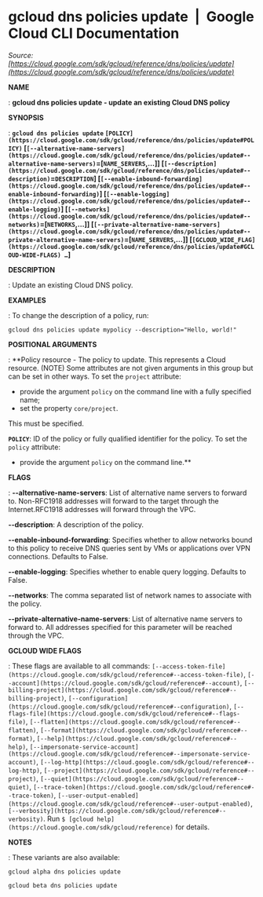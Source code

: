 # gcloud dns policies update  |  Google Cloud CLI Documentation

*Source: [https://cloud.google.com/sdk/gcloud/reference/dns/policies/update](https://cloud.google.com/sdk/gcloud/reference/dns/policies/update)*

**NAME**

: **gcloud dns policies update - update an existing Cloud DNS policy**

**SYNOPSIS**

: **`gcloud dns policies update` `[POLICY](https://cloud.google.com/sdk/gcloud/reference/dns/policies/update#POLICY)` [`[--alternative-name-servers](https://cloud.google.com/sdk/gcloud/reference/dns/policies/update#--alternative-name-servers)`=[`NAME_SERVERS`,…]] [`[--description](https://cloud.google.com/sdk/gcloud/reference/dns/policies/update#--description)`=`DESCRIPTION`] [`[--enable-inbound-forwarding](https://cloud.google.com/sdk/gcloud/reference/dns/policies/update#--enable-inbound-forwarding)`] [`[--enable-logging](https://cloud.google.com/sdk/gcloud/reference/dns/policies/update#--enable-logging)`] [`[--networks](https://cloud.google.com/sdk/gcloud/reference/dns/policies/update#--networks)`=[`NETWORKS`,…]] [`[--private-alternative-name-servers](https://cloud.google.com/sdk/gcloud/reference/dns/policies/update#--private-alternative-name-servers)`=[`NAME_SERVERS`,…]] [`[GCLOUD_WIDE_FLAG](https://cloud.google.com/sdk/gcloud/reference/dns/policies/update#GCLOUD-WIDE-FLAGS) …`]**

**DESCRIPTION**

: Update an existing Cloud DNS policy.

**EXAMPLES**

: To change the description of a policy, run:

```
gcloud dns policies update mypolicy --description="Hello, world!"
```

**POSITIONAL ARGUMENTS**

: **Policy resource - The policy to update. This represents a Cloud resource. (NOTE)
Some attributes are not given arguments in this group but can be set in other
ways.
To set the `project` attribute:

- provide the argument `policy` on the command line with a fully
specified name;
- set the property `core/project`.

This must be specified.

**`POLICY`**:
ID of the policy or fully qualified identifier for the policy.
To set the `policy` attribute:

- provide the argument `policy` on the command line.**

**FLAGS**

: **--alternative-name-servers**:
List of alternative name servers to forward to. Non-RFC1918 addresses will
forward to the target through the Internet.RFC1918 addresses will forward
through the VPC.

**--description**:
A description of the policy.

**--enable-inbound-forwarding**:
Specifies whether to allow networks bound to this policy to receive DNS queries
sent by VMs or applications over VPN connections. Defaults to False.

**--enable-logging**:
Specifies whether to enable query logging. Defaults to False.

**--networks**:
The comma separated list of network names to associate with the policy.

**--private-alternative-name-servers**:
List of alternative name servers to forward to. All addresses specified for this
parameter will be reached through the VPC.

**GCLOUD WIDE FLAGS**

: These flags are available to all commands: `[--access-token-file](https://cloud.google.com/sdk/gcloud/reference#--access-token-file)`,
`[--account](https://cloud.google.com/sdk/gcloud/reference#--account)`, `[--billing-project](https://cloud.google.com/sdk/gcloud/reference#--billing-project)`,
`[--configuration](https://cloud.google.com/sdk/gcloud/reference#--configuration)`,
`[--flags-file](https://cloud.google.com/sdk/gcloud/reference#--flags-file)`,
`[--flatten](https://cloud.google.com/sdk/gcloud/reference#--flatten)`, `[--format](https://cloud.google.com/sdk/gcloud/reference#--format)`, `[--help](https://cloud.google.com/sdk/gcloud/reference#--help)`, `[--impersonate-service-account](https://cloud.google.com/sdk/gcloud/reference#--impersonate-service-account)`,
`[--log-http](https://cloud.google.com/sdk/gcloud/reference#--log-http)`,
`[--project](https://cloud.google.com/sdk/gcloud/reference#--project)`, `[--quiet](https://cloud.google.com/sdk/gcloud/reference#--quiet)`, `[--trace-token](https://cloud.google.com/sdk/gcloud/reference#--trace-token)`, `[--user-output-enabled](https://cloud.google.com/sdk/gcloud/reference#--user-output-enabled)`,
`[--verbosity](https://cloud.google.com/sdk/gcloud/reference#--verbosity)`.
Run `$ [gcloud help](https://cloud.google.com/sdk/gcloud/reference)` for details.

**NOTES**

: These variants are also available:

```
gcloud alpha dns policies update
```

```
gcloud beta dns policies update
```